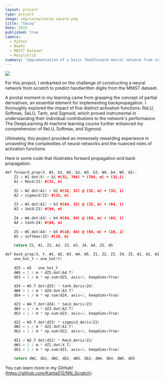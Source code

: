 ```yaml
---
layout: project
type: project
image: img/vacay/vacay-square.png
title: "Vacay"
date: 2015
published: true
labels:
  - Python
  - NumPy
  - MNIST Dataset
  - Matplotlib
summary: "Implementation of a basic feedforward neural network from scratch using Python and the NumPy library."
---
```


<img class="img-fluid" src="../img/vacay/vacay-home-page.png">

For this project, I embarked on the challenge of constructing a neural network from scratch to predict handwritten digits from the MNIST dataset. 

A pivotal moment in my learning came from grasping the concept of partial derivatives, an essential element for implementing backpropagation. I thoroughly explored the impact of five distinct activation functions: ReLU, Softmax, SeLU, Tanh, and Sigmoid, which proved instrumental in understanding their individual contributions to the network's performance. The DeepLearning.AI machine learning course further enhanced my comprehension of ReLU, Softmax, and Sigmoid. 

Ultimately, this project provided an immensely rewarding experience in unraveling the complexities of neural networks and the nuanced roles of activation functions

Here is some code that illustrates forward propagation and back propagation:

```cpp
def forward_prop(X, W1, b1, W2, b2, W3, b3, W4, b4, W5, b5):
    Z1 = W1.dot(X) + b1 #(32, 784) * (784, m) + (32,1)
    A1 = ReLU(Z1) #(32, m) 
    
    Z2 = W2.dot(A1) + b2 #(32, 32) @ (32, m) + (32, 1)
    A2 = sigmoid(Z2) #(32, m)
    
    Z3 = W3.dot(A2) + b3 #(64, 32) @ (32, m) + (64, 1)
    A3 = SeLU(Z3) #(64, m)
    
    Z4 = W4.dot(A3) + b4 #(64, 64) @ (64, m) + (64, 1)
    A4 = tanh(Z4) #(64, m)
    
    Z5 = W5.dot(A4) + b5 #(10, 64) @ (64, m) + (10, 1)
    A5 = softmax(Z5) #(10, m)
    
    return Z1, A1, Z2, A2, Z3, A3, Z4, A4, Z5, A5

def back_prop(X, Y, W1, W2, W3, W4, W5, Z1, Z2, Z3, Z4, Z5, A1, A2, A3, A4, A5):
    one_hot_Y = one_hot(Y)
    
    dZ5 = A5 - one_hot_Y
    dW5 = 1 / m * dZ5.dot(A4.T)
    db5 = 1 / m * np.sum(dZ5, axis=1, keepdims=True)
    
    dZ4 = W5.T.dot(dZ5) * tanh_deriv(Z4)
    dW4 = 1 / m * dZ4.dot(A3.T)
    db4 = 1 / m * np.sum(dZ4, axis=1, keepdims=True)

    dZ3 = W4.T.dot(dZ4) * SeLU_deriv(Z3)
    dW3 = 1 / m * dZ3.dot(A2.T)
    db3 = 1 / m * np.sum(dZ3, axis=1, keepdims=True)

    dZ2 = W3.T.dot(dZ3) * sigmoid_deriv(Z2)
    dW2 = 1 / m * dZ2.dot(A1.T)
    db2 = 1 / m * np.sum(dZ2, axis=1, keepdims=True)
    
    dZ1 = W2.T.dot(dZ2) * ReLU_deriv(Z1)
    dW1 = 1 / m * dZ1.dot(X.T)
    db1 = 1 / m * np.sum(dZ1, axis=1, keepdims=True)

    return dW1, db1, dW2, db2, dW3, db3, dW4, db4, dW5, db5
```

You can learn more in my GitHub!(https://github.com/KantaS12/NN_Scratch).
